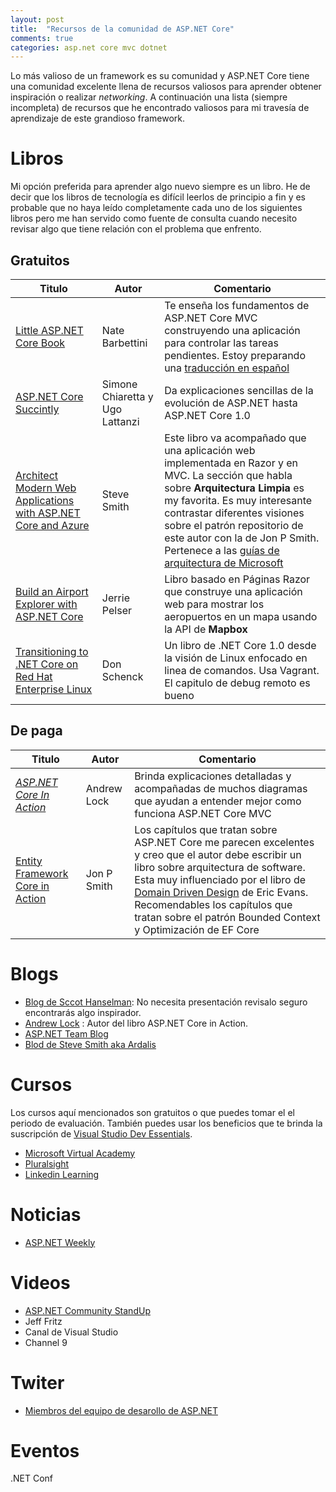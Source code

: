 ```yaml
---
layout: post
title:  "Recursos de la comunidad de ASP.NET Core"
comments: true
categories: asp.net core mvc dotnet 
---
```

Lo más valioso de un framework es su comunidad y ASP.NET Core tiene una comunidad excelente llena de recursos valiosos para aprender obtener inspiración o realizar *networking*. A continuación una lista (siempre incompleta) de recursos que he encontrado valiosos para mi travesía de aprendizaje de este grandioso framework.

# Libros

Mi opción preferida para aprender algo nuevo siempre es un libro. He de decir que los libros de tecnología es difícil leerlos de principio a fin y es probable que no haya leído completamente cada uno de los siguientes libros pero me han servido como fuente de consulta cuando necesito revisar algo que tiene relación con el problema que enfrento.

## Gratuitos

| Titulo                                                      | Autor         | Comentario      
| ------------------------------------------------------------| ------------- | ----------------
| [Little ASP.NET Core Book](https://recaffeinate.co/book/)   |Nate Barbettini| Te enseña los fundamentos de ASP.NET Core MVC construyendo una aplicación para controlar las tareas pendientes. Estoy preparando una [traducción en español](https://jahbenjah.gitbook.io/el-peque-o-libro-de-asp-net-core/v/spanish/)|
| [ASP.NET Core Succintly](https://www.syncfusion.com/ebooks/asp_net_core_succinctly)|Simone Chiaretta y Ugo Lattanzi | Da explicaciones sencillas de la evolución de ASP.NET  hasta ASP.NET Core 1.0 |
| [Architect Modern Web Applications with ASP.NET Core and Azure](https://dotnet.microsoft.com/learn/web/aspnet-architecture)|Steve Smith |Este libro va acompañado que una aplicación web implementada en Razor y en MVC. La sección que habla sobre **Arquitectura Limpia** es my favorita. Es muy interesante contrastar diferentes visiones sobre el patrón repositorio de este autor con la de Jon P Smith. Pertenece a las [guías de arquitectura de Microsoft](http://dot.net/architecture)|
| [Build an Airport Explorer with ASP.NET Core](https://www.jerriepelser.com/books/airport-explorer)|Jerrie Pelser | Libro basado en Páginas Razor que construye una aplicación web para mostrar los aeropuertos en un mapa usando la API de **Mapbox**|
| [Transitioning to .NET Core on Red Hat Enterprise Linux](https://developers.redhat.com/books/transitioning-net-core-red-hat-enterprise-linux/)|Don Schenck| Un libro de .NET Core 1.0 desde la visión de Linux enfocado en linea de comandos. Usa Vagrant. El capitulo de debug remoto es bueno|

## De paga

| Titulo                                                      | Autor         | Comentario      |
| ------------------------------------------------------------| ------------- | ----------------|
[*ASP.NET Core In Action*](https://www.manning.com/books/asp-net-core-in-action)|Andrew Lock|Brinda explicaciones detalladas y acompañadas de muchos diagramas que ayudan a entender mejor como funciona ASP.NET Core MVC|
[Entity Framework Core in Action ](https://www.manning.com/books/entity-framework-core-in-action)|Jon P Smith|Los capítulos que tratan sobre ASP.NET Core me parecen excelentes y creo que el autor debe escribir un libro sobre arquitectura de software. Esta muy influenciado por el libro de [Domain Driven Design](https://www.amazon.com.mx/Domain-Driven-Design-Tackling-Complexity-Software/dp/0321125215/ref=asc_df_0321125215/?tag=gledskshopmx-20&linkCode=df0&hvadid=295433315443&hvpos=1o1&hvnetw=g&hvrand=4347609638994032332&hvpone=&hvptwo=&hvqmt=&hvdev=c&hvdvcmdl=&hvlocint=&hvlocphy=9073925&hvtargid=pla-449269547899&psc=1) de Eric Evans. Recomendables los capítulos que tratan sobre el patrón Bounded Context y Optimización de EF Core


# Blogs

* [Blog de Sccot Hanselman](https://www.hanselman.com/blog/CategoryView.aspx?category=ASP.NET): No necesita presentación revisalo seguro encontrarás algo inspirador.
* [Andrew Lock](https://andrewlock.net/) : Autor del libro ASP.NET Core in Action.
* [ASP.NET Team Blog]()
* [Blod de Steve Smith aka Ardalis](https://ardalis.com/tag/asp-net-core)

# Cursos

Los cursos aquí mencionados son gratuitos o que puedes tomar el el periodo de evaluación. También puedes usar los beneficios que te brinda la suscripción de [Visual Studio Dev Essentials](https://visualstudio.microsoft.com/dev-essentials/).

* [Microsoft Virtual Academy](https://mva.microsoft.com/)
* [Pluralsight](https://www.pluralsight.com/)
* [Linkedin Learning](https://www.linkedin.com/learning/me)

# Noticias

* [ASP.NET Weekly](https://www.getrevue.co/profile/aspnetweekly)

# Videos

* [ASP.NET Community StandUp](https://live.asp.net/)
* Jeff Fritz
* Canal de Visual Studio
* Channel 9

# Twiter

* [Miembros del equipo de desarollo de ASP.NET](https://twitter.com/dotnet/lists/net-team-members/members?lang=es)

# Eventos

.NET Conf